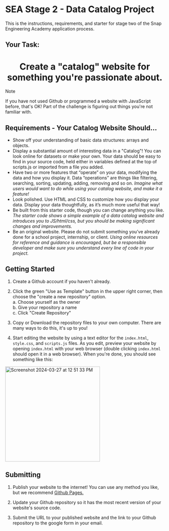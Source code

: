 # SEA Stage 2 - Data Catalog Project

This is the instructions, requirements, and starter for stage two of the Snap Engineering Academy application process.

## Your Task:

<h1 align="center">Create a "catalog" website for something you're passionate about.</h1>

> [!NOTE]
> If you have not used Github or programmed a website with JavaScript before, that's OK! Part of the challenge is figuring out things you're not familiar with.

## Requirements - Your Catalog Website Should...

- Show off your understanding of basic data structures: arrays and objects.
- Display a substantial amount of interesting data in a "Catalog"! You can look online for datasets or make your own. Your data should be easy to find in your source code, held either in variables defined at the top of scripts.js or imported from a file you added.
- Have two or more features that “operate” on your data, modifying the data and how you display it. Data “operations” are things like filtering, searching, sorting, updating, adding, removing and so on. _Imagine what users would want to do while using your catalog website, and make it a feature!_
- Look polished. Use HTML and CSS to customize how you display your data. Display your data thoughtfully, as it’s much more useful that way!
- Be built from this starter code, though you can change anything you like. _The starter code shows a simple example of a data catalog website and introduces you to JS/html/css, but you should be making significant changes and improvements._
- Be an original website. Please do not submit something you’ve already done for a school project, internship, or client. _Using online resources for reference and guidance is encouraged, but be a responsible developer and make sure you understand every line of code in your project._

## Getting Started

1. Create a Github account if you haven't already.

2. Click the green "Use as Template" button in the upper right corner, then choose the "create a new repository" option.  
   a. Choose yourself as the owner  
   b. Give your repository a name  
   c. Click "Create Repository"

3. Copy or Download the repository files to your own computer. There are many ways to do this, it's up to you!

4. Start editing the website by using a text editor for the `index.html`, `style.css`, and `scripts.js` files. As you edit, preview your website by opening `index.html` with your web browser (double clicking `index.html` should open it in a web browser). When you're done, you should see something like this:

<img height="300" alt="Screenshot 2024-03-27 at 12 51 33 PM" src="https://github.com/Snap-Engineering-Academy-2023/rn_lab1/assets/7607483/fdd57236-50fe-48ca-956d-d9b4b12db038">

## Submitting

1. Publish your website to the internet! You can use any method you like, but we recommend [Github Pages.](https://docs.github.com/en/pages/getting-started-with-github-pages/creating-a-github-pages-site#creating-your-site)

2. Update your Github repository so it has the most recent version of your website's source code.

3. Submit the URL to your published website and the link to your Github repository to the google form in your email.
